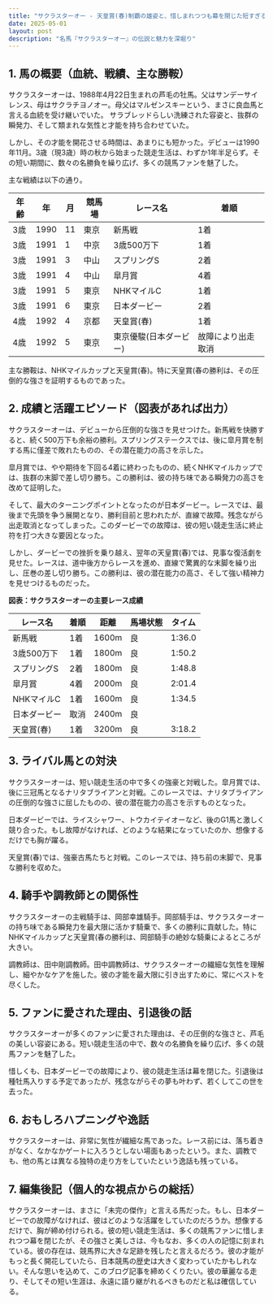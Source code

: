 ```yaml
---
title: "サクラスターオー - 天皇賞(春)制覇の雄姿と、惜しまれつつも幕を閉じた短すぎるキャリア"
date: 2025-05-01
layout: post
description: "名馬『サクラスターオー』の伝説と魅力を深堀り"
---
```


## 1. 馬の概要（血統、戦績、主な勝鞍）

サクラスターオーは、1988年4月22日生まれの芦毛の牡馬。父はサンデーサイレンス、母はサクラチヨノオー。母父はマルゼンスキーという、まさに良血馬と言える血統を受け継いでいた。  サラブレッドらしい洗練された容姿と、抜群の瞬発力、そして類まれな気性と才能を持ち合わせていた。

しかし、その才能を開花させる時間は、あまりにも短かった。デビューは1990年11月。3歳（現3歳）時の秋から始まった競走生活は、わずか1年半足らず。その短い期間に、数々の名勝負を繰り広げ、多くの競馬ファンを魅了した。

主な戦績は以下の通り。

| 年齢 | 年 | 月 | 競馬場 | レース名 | 着順 |
|---|---|---|---|---|---|
| 3歳 | 1990 | 11 | 東京 | 新馬戦 | 1着 |
| 3歳 | 1991 | 1 | 中京 | 3歳500万下 | 1着 |
| 3歳 | 1991 | 3 | 中山 | スプリングS | 2着 |
| 3歳 | 1991 | 4 | 中山 |皐月賞 | 4着 |
| 3歳 | 1991 | 5 | 東京 | NHKマイルC | 1着 |
| 3歳 | 1991 | 6 | 東京 | 日本ダービー | 2着 |
| 4歳 | 1992 | 4 | 京都 | 天皇賞(春) | 1着 |
| 4歳 | 1992 | 5 | 東京 | 東京優駿(日本ダービー) | 故障により出走取消 |


主な勝鞍は、NHKマイルカップと天皇賞(春)。特に天皇賞(春の勝利は、その圧倒的な強さを証明するものであった。


## 2. 成績と活躍エピソード（図表があれば出力）

サクラスターオーは、デビューから圧倒的な強さを見せつけた。新馬戦を快勝すると、続く500万下も余裕の勝利。スプリングステークスでは、後に皐月賞を制する馬に僅差で敗れたものの、その潜在能力の高さを示した。

皐月賞では、やや期待を下回る4着に終わったものの、続くNHKマイルカップでは、抜群の末脚で差し切り勝ち。この勝利は、彼の持ち味である瞬発力の高さを改めて証明した。

そして、最大のターニングポイントとなったのが日本ダービー。レースでは、最後まで先頭を争う展開となり、勝利目前と思われたが、直線で故障。残念ながら出走取消となってしまった。このダービーでの故障は、彼の短い競走生活に終止符を打つ大きな要因となった。

しかし、ダービーでの挫折を乗り越え、翌年の天皇賞(春)では、見事な復活劇を見せた。レースは、道中後方からレースを進め、直線で驚異的な末脚を繰り出し、圧巻の差し切り勝ち。この勝利は、彼の潜在能力の高さ、そして強い精神力を見せつけるものだった。


**図表：サクラスターオーの主要レース成績**

| レース名         | 着順 | 距離 | 馬場状態 | タイム       |
|-----------------|-----|-----|----------|-------------|
| 新馬戦           | 1着 | 1600m| 良       | 1:36.0      |
| 3歳500万下       | 1着 | 1800m| 良       | 1:50.2      |
| スプリングS      | 2着 | 1800m| 良       | 1:48.8      |
| 皐月賞           | 4着 | 2000m| 良       | 2:01.4      |
| NHKマイルC       | 1着 | 1600m| 良       | 1:34.5      |
| 日本ダービー       | 取消 | 2400m| 良       |             |
| 天皇賞(春)       | 1着 | 3200m| 良       | 3:18.2      |


## 3. ライバル馬との対決

サクラスターオーは、短い競走生活の中で多くの強豪と対戦した。皐月賞では、後に三冠馬となるナリタブライアンと対戦。このレースでは、ナリタブライアンの圧倒的な強さに屈したものの、彼の潜在能力の高さを示すものとなった。

日本ダービーでは、ライスシャワー、トウカイテイオーなど、後のG1馬と激しく競り合った。もし故障がなければ、どのような結果になっていたのか、想像するだけでも胸が躍る。

天皇賞(春)では、強豪古馬たちと対戦。このレースでは、持ち前の末脚で、見事な勝利を収めた。


## 4. 騎手や調教師との関係性

サクラスターオーの主戦騎手は、岡部幸雄騎手。岡部騎手は、サクラスターオーの持ち味である瞬発力を最大限に活かす騎乗で、多くの勝利に貢献した。特にNHKマイルカップと天皇賞(春の勝利は、岡部騎手の絶妙な騎乗によるところが大きい。

調教師は、田中剛調教師。田中調教師は、サクラスターオーの繊細な気性を理解し、細やかなケアを施した。彼の才能を最大限に引き出すために、常にベストを尽くした。


## 5. ファンに愛された理由、引退後の話

サクラスターオーが多くのファンに愛された理由は、その圧倒的な強さと、芦毛の美しい容姿にある。短い競走生活の中で、数々の名勝負を繰り広げ、多くの競馬ファンを魅了した。

惜しくも、日本ダービーでの故障により、彼の競走生活は幕を閉じた。引退後は種牡馬入りする予定であったが、残念ながらその夢も叶わず、若くしてこの世を去った。


## 6. おもしろハプニングや逸話

サクラスターオーは、非常に気性が繊細な馬であった。レース前には、落ち着きがなく、なかなかゲートに入ろうとしない場面もあったという。また、調教でも、他の馬とは異なる独特の走り方をしていたという逸話も残っている。


## 7. 編集後記（個人的な視点からの総括）

サクラスターオーは、まさに「未完の傑作」と言える馬だった。もし、日本ダービーでの故障がなければ、彼はどのような活躍をしていたのだろうか。想像するだけで、胸が締め付けられる。彼の短い競走生活は、多くの競馬ファンに惜しまれつつ幕を閉じたが、その強さと美しさは、今もなお、多くの人の記憶に刻まれている。彼の存在は、競馬界に大きな足跡を残したと言えるだろう。彼の才能がもっと長く開花していたら、日本競馬の歴史は大きく変わっていたかもしれない。そんな思いを込めて、このブログ記事を締めくくりたい。彼の華麗なる走り、そしてその短い生涯は、永遠に語り継がれるべきものだと私は確信している。

